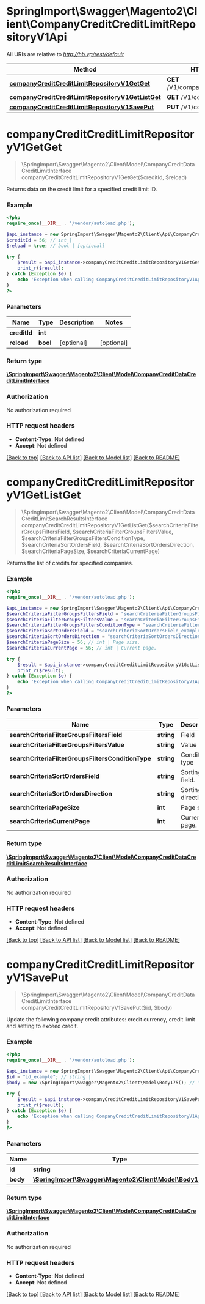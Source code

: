 # SpringImport\Swagger\Magento2\Client\CompanyCreditCreditLimitRepositoryV1Api

All URIs are relative to *http://hb.vg/rest/default*

Method | HTTP request | Description
------------- | ------------- | -------------
[**companyCreditCreditLimitRepositoryV1GetGet**](CompanyCreditCreditLimitRepositoryV1Api.md#companyCreditCreditLimitRepositoryV1GetGet) | **GET** /V1/companyCredits/{creditId} | 
[**companyCreditCreditLimitRepositoryV1GetListGet**](CompanyCreditCreditLimitRepositoryV1Api.md#companyCreditCreditLimitRepositoryV1GetListGet) | **GET** /V1/companyCredits/ | 
[**companyCreditCreditLimitRepositoryV1SavePut**](CompanyCreditCreditLimitRepositoryV1Api.md#companyCreditCreditLimitRepositoryV1SavePut) | **PUT** /V1/companyCredits/{id} | 


# **companyCreditCreditLimitRepositoryV1GetGet**
> \SpringImport\Swagger\Magento2\Client\Model\CompanyCreditDataCreditLimitInterface companyCreditCreditLimitRepositoryV1GetGet($creditId, $reload)



Returns data on the credit limit for a specified credit limit ID.

### Example
```php
<?php
require_once(__DIR__ . '/vendor/autoload.php');

$api_instance = new SpringImport\Swagger\Magento2\Client\Api\CompanyCreditCreditLimitRepositoryV1Api();
$creditId = 56; // int | 
$reload = true; // bool | [optional]

try {
    $result = $api_instance->companyCreditCreditLimitRepositoryV1GetGet($creditId, $reload);
    print_r($result);
} catch (Exception $e) {
    echo 'Exception when calling CompanyCreditCreditLimitRepositoryV1Api->companyCreditCreditLimitRepositoryV1GetGet: ', $e->getMessage(), PHP_EOL;
}
?>
```

### Parameters

Name | Type | Description  | Notes
------------- | ------------- | ------------- | -------------
 **creditId** | **int**|  |
 **reload** | **bool**| [optional] | [optional]

### Return type

[**\SpringImport\Swagger\Magento2\Client\Model\CompanyCreditDataCreditLimitInterface**](../Model/CompanyCreditDataCreditLimitInterface.md)

### Authorization

No authorization required

### HTTP request headers

 - **Content-Type**: Not defined
 - **Accept**: Not defined

[[Back to top]](#) [[Back to API list]](../../README.md#documentation-for-api-endpoints) [[Back to Model list]](../../README.md#documentation-for-models) [[Back to README]](../../README.md)

# **companyCreditCreditLimitRepositoryV1GetListGet**
> \SpringImport\Swagger\Magento2\Client\Model\CompanyCreditDataCreditLimitSearchResultsInterface companyCreditCreditLimitRepositoryV1GetListGet($searchCriteriaFilterGroupsFiltersField, $searchCriteriaFilterGroupsFiltersValue, $searchCriteriaFilterGroupsFiltersConditionType, $searchCriteriaSortOrdersField, $searchCriteriaSortOrdersDirection, $searchCriteriaPageSize, $searchCriteriaCurrentPage)



Returns the list of credits for specified companies.

### Example
```php
<?php
require_once(__DIR__ . '/vendor/autoload.php');

$api_instance = new SpringImport\Swagger\Magento2\Client\Api\CompanyCreditCreditLimitRepositoryV1Api();
$searchCriteriaFilterGroupsFiltersField = "searchCriteriaFilterGroupsFiltersField_example"; // string | Field
$searchCriteriaFilterGroupsFiltersValue = "searchCriteriaFilterGroupsFiltersValue_example"; // string | Value
$searchCriteriaFilterGroupsFiltersConditionType = "searchCriteriaFilterGroupsFiltersConditionType_example"; // string | Condition type
$searchCriteriaSortOrdersField = "searchCriteriaSortOrdersField_example"; // string | Sorting field.
$searchCriteriaSortOrdersDirection = "searchCriteriaSortOrdersDirection_example"; // string | Sorting direction.
$searchCriteriaPageSize = 56; // int | Page size.
$searchCriteriaCurrentPage = 56; // int | Current page.

try {
    $result = $api_instance->companyCreditCreditLimitRepositoryV1GetListGet($searchCriteriaFilterGroupsFiltersField, $searchCriteriaFilterGroupsFiltersValue, $searchCriteriaFilterGroupsFiltersConditionType, $searchCriteriaSortOrdersField, $searchCriteriaSortOrdersDirection, $searchCriteriaPageSize, $searchCriteriaCurrentPage);
    print_r($result);
} catch (Exception $e) {
    echo 'Exception when calling CompanyCreditCreditLimitRepositoryV1Api->companyCreditCreditLimitRepositoryV1GetListGet: ', $e->getMessage(), PHP_EOL;
}
?>
```

### Parameters

Name | Type | Description  | Notes
------------- | ------------- | ------------- | -------------
 **searchCriteriaFilterGroupsFiltersField** | **string**| Field | [optional]
 **searchCriteriaFilterGroupsFiltersValue** | **string**| Value | [optional]
 **searchCriteriaFilterGroupsFiltersConditionType** | **string**| Condition type | [optional]
 **searchCriteriaSortOrdersField** | **string**| Sorting field. | [optional]
 **searchCriteriaSortOrdersDirection** | **string**| Sorting direction. | [optional]
 **searchCriteriaPageSize** | **int**| Page size. | [optional]
 **searchCriteriaCurrentPage** | **int**| Current page. | [optional]

### Return type

[**\SpringImport\Swagger\Magento2\Client\Model\CompanyCreditDataCreditLimitSearchResultsInterface**](../Model/CompanyCreditDataCreditLimitSearchResultsInterface.md)

### Authorization

No authorization required

### HTTP request headers

 - **Content-Type**: Not defined
 - **Accept**: Not defined

[[Back to top]](#) [[Back to API list]](../../README.md#documentation-for-api-endpoints) [[Back to Model list]](../../README.md#documentation-for-models) [[Back to README]](../../README.md)

# **companyCreditCreditLimitRepositoryV1SavePut**
> \SpringImport\Swagger\Magento2\Client\Model\CompanyCreditDataCreditLimitInterface companyCreditCreditLimitRepositoryV1SavePut($id, $body)



Update the following company credit attributes: credit currency, credit limit and setting to exceed credit.

### Example
```php
<?php
require_once(__DIR__ . '/vendor/autoload.php');

$api_instance = new SpringImport\Swagger\Magento2\Client\Api\CompanyCreditCreditLimitRepositoryV1Api();
$id = "id_example"; // string | 
$body = new \SpringImport\Swagger\Magento2\Client\Model\Body175(); // \SpringImport\Swagger\Magento2\Client\Model\Body175 | 

try {
    $result = $api_instance->companyCreditCreditLimitRepositoryV1SavePut($id, $body);
    print_r($result);
} catch (Exception $e) {
    echo 'Exception when calling CompanyCreditCreditLimitRepositoryV1Api->companyCreditCreditLimitRepositoryV1SavePut: ', $e->getMessage(), PHP_EOL;
}
?>
```

### Parameters

Name | Type | Description  | Notes
------------- | ------------- | ------------- | -------------
 **id** | **string**|  |
 **body** | [**\SpringImport\Swagger\Magento2\Client\Model\Body175**](../Model/\SpringImport\Swagger\Magento2\Client\Model\Body175.md)|  | [optional]

### Return type

[**\SpringImport\Swagger\Magento2\Client\Model\CompanyCreditDataCreditLimitInterface**](../Model/CompanyCreditDataCreditLimitInterface.md)

### Authorization

No authorization required

### HTTP request headers

 - **Content-Type**: Not defined
 - **Accept**: Not defined

[[Back to top]](#) [[Back to API list]](../../README.md#documentation-for-api-endpoints) [[Back to Model list]](../../README.md#documentation-for-models) [[Back to README]](../../README.md)


